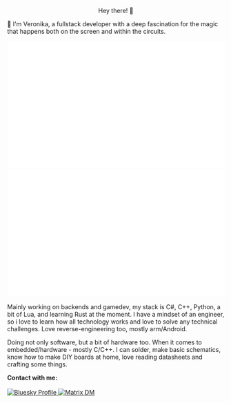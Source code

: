 <p align="center">
  Hey there! 👋 
</p>
<p align="left">
  🌸 I'm Veronika, a fullstack developer with a deep fascination for the magic that happens both on the screen and within the circuits.
</p>

![](https://raw.githubusercontent.com/asdhuman-dev/github-stats/master/generated/languages.svg#gh-dark-mode-only)
![](https://raw.githubusercontent.com/asdhuman-dev/github-stats/master/generated/languages.svg#gh-light-mode-only)

<p align="left">
  Mainly working on backends and gamedev, my stack is C#, C++, Python, a bit of Lua, and learning Rust at the moment. I have a mindset of an engineer, so i love to learn how all technology works and love to solve any technical challenges. Love reverse-engineering too, mostly arm/Android.
</p>

<p align="left">
Doing not only software, but a bit of hardware too. When it comes to embedded/hardware - mostly C/C++. I can solder, make basic schematics, know how to make DIY boards at home, love reading datasheets and crafting some things.
</p>

<p align="left">
  <strong>Contact with me:</strong><br><br>
  <a href="https://bsky.app/profile/codedune.app">
    <img src="https://web-cdn.bsky.app/static/media/kawaii_smol.b3d15ded6ae36409ca18.png" alt="Bluesky Profile" width="100">
  </a>
  <a href="https://matrix.to/#/@asdhuman:matrix.org">
    <img src="https://matrix.org/blog/img/matrix-logo.png" alt="Matrix DM" width="100">
  </a><br>
</p>
